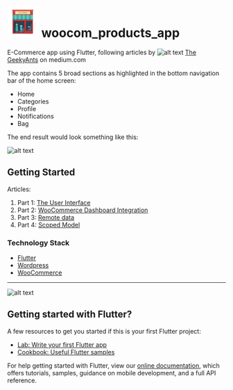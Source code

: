# ![alt text](https://github.com/enigmatic7earth/woocom_products_app/blob/master/ios/Runner/Assets.xcassets/AppIcon.appiconset/Icon-72.png "The GeekyAnts: E-Commerce app using Flutter") woocom_products_app

E-Commerce app using Flutter, following articles by ![alt text](https://cdn-images-1.medium.com/fit/c/36/36/1*rSGF7OBUjv3Ac2kP_cSjtA.png "The GeekyAnts") [The GeekyAnts](https://blog.geekyants.com/) on medium.com

The app contains 5 broad sections as highlighted in the bottom navigation bar of the home screen:

* Home
* Categories
* Profile
* Notifications
* Bag

The end result would look something like this:

![alt text](https://cdn-images-1.medium.com/max/1600/1*-Sp7Ns35WKlkFoiIg064KQ.gif  "The GeekyAnts: E-Commerce app using Flutter")


## Getting Started

Articles:
1. Part 1: [The User Interface](https://blog.geekyants.com/flutter-e-commerce-backend-app-2d23121fd0c8-2d23121fd0c8)
2. Part 2: [WooCommerce Dashboard Integration](https://blog.geekyants.com/e-commerce-app-using-flutter-part-2-688859e2cf92)
3. Part 3: [Remote data](https://blog.geekyants.com/e-commerce-app-using-flutter-part-3-remote-data-7c35009b9080)
4. Part 4: [Scoped Model](https://blog.geekyants.com/e-commerce-app-using-flutter-part-4-scoped-model-c5991cda039)

### Technology Stack
* [Flutter](https://flutter.dev/)
* [Wordpress](https://wordpress.com)
* [WooCommerce](https://woocommerce.com)



***
![alt text](https://upload.wikimedia.org/wikipedia/commons/1/17/Google-flutter-logo.png "Google Flutter")
## Getting started with Flutter?
A few resources to get you started if this is your first Flutter project:

- [Lab: Write your first Flutter app](https://flutter.dev/docs/get-started/codelab)
- [Cookbook: Useful Flutter samples](https://flutter.dev/docs/cookbook)

For help getting started with Flutter, view our 
[online documentation](https://flutter.dev/docs), which offers tutorials, 
samples, guidance on mobile development, and a full API reference.
